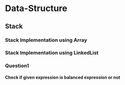 # Data-Structure
## Stack
### Stack Implementation using Array
### Stack Implementation using LinkedList
### Question1
#### Check if given expression is balanced expression or not

